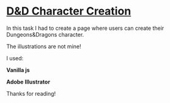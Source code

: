 # [D&D Character Creation](https://wfanni.github.io/create-character.github.io/)

In this task I had to create a page where users can create their Dungeons&Dragons character.

The illustrations are not mine!

I used:

**Vanilla js**

**Adobe Illustrator**

Thanks for reading!
